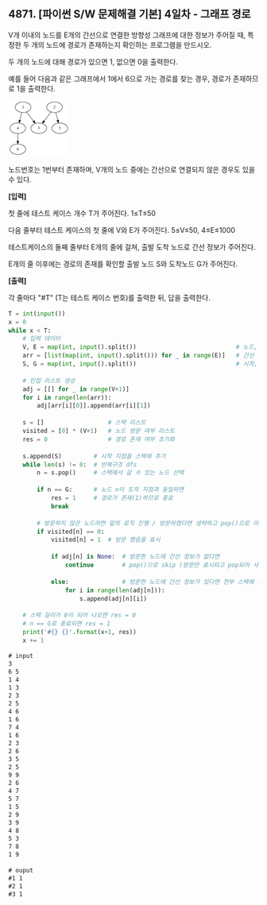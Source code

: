 ## 4871. [파이썬 S/W 문제해결 기본] 4일차 - 그래프 경로

V개 이내의 노드를 E개의 간선으로 연결한 방향성 그래프에 대한 정보가 주어질 때, 특정한 두 개의 노드에 경로가 존재하는지 확인하는 프로그램을 만드시오.

두 개의 노드에 대해 경로가 있으면 1, 없으면 0을 출력한다.


예를 들어 다음과 같은 그래프에서 1에서 6으로 가는 경로를 찾는 경우, 경로가 존재하므로 1을 출력한다.


![img](D2.assets\경로.jpg)


노드번호는 1번부터 존재하며, V개의 노드 중에는 간선으로 연결되지 않은 경우도 있을 수 있다.

 

**[입력]**

첫 줄에 테스트 케이스 개수 T가 주어진다. 1≤T≤50

다음 줄부터 테스트 케이스의 첫 줄에 V와 E가 주어진다. 5≤V≤50, 4≤E≤1000

테스트케이스의 둘째 줄부터 E개의 줄에 걸쳐, 출발 도착 노드로 간선 정보가 주어진다.

E개의 줄 이후에는 경로의 존재를 확인할 출발 노드 S와 도착노드 G가 주어진다.

 

**[출력]**

각 줄마다 "#T" (T는 테스트 케이스 번호)를 출력한 뒤, 답을 출력한다.

```python
T = int(input())
x = 0
while x < T:
    # 입력 데이터
    V, E = map(int, input().split())                            # 노드, 간선
    arr = [list(map(int, input().split())) for _ in range(E)]   # 간선 정보
    S, G = map(int, input().split())                            # 시작, 끝 지점

    # 인접 리스트 생성
    adj = [[] for _ in range(V+1)]
    for i in range(len(arr)):
        adj[arr[i][0]].append(arr[i][1])

    s = []                  # 스택 리스트
    visited = [0] * (V+1)   # 노드 방문 여부 리스트
    res = 0                 # 경로 존재 여부 초기화

    s.append(S)         # 시작 지점을 스택에 추가
    while len(s) != 0:  # 반복구조 dfs
        n = s.pop()     # 스택에서 갈 수 있는 노드 선택

        if n == G:      # 노드 n이 도착 지점과 동일하면
            res = 1     # 경로가 존재(1)하므로 종료
            break

        # 방문하지 않은 노드라면 밑의 로직 진행 / 방문하였다면 생략하고 pop()으로 이동
        if visited[n] == 0:
            visited[n] = 1  # 방문 했음을 표시

            if adj[n] is None:  # 방문한 노드에 간선 정보가 없다면 
                continue        # pop()으로 skip (방문만 표시되고 pop되어 사라짐)
                
            else:               # 방문한 노드에 간선 정보가 있다면 전부 스택에 추가
                for i in range(len(adj[n])):
                    s.append(adj[n][i])
    
    # 스택 길이가 0이 되어 나오면 res = 0
    # n == G로 종료되면 res = 1
    print('#{} {}'.format(x+1, res))
    x += 1
```

```
# input
3
6 5
1 4
1 3
2 3
2 5
4 6
1 6
7 4
1 6
2 3
2 6
3 5
2 5
9 9
2 6
4 7
5 7
1 5
2 9
3 9
4 8
5 3
7 8
1 9

# ouput
#1 1
#2 1
#3 1
```

